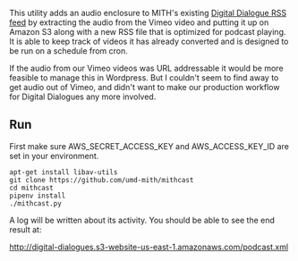 This utility adds an audio enclosure to MITH's existing [Digital Dialogue RSS
feed] by extracting the audio from the Vimeo video and putting it up on Amazon
S3 along with a new RSS file that is optimized for podcast playing. It is able
to keep track of videos it has already converted and is designed to be run on a
schedule from cron.

If the audio from our Vimeo videos was URL addressable it would be more feasible
to manage this in Wordpress. But I couldn't seem to find away to get audio out
of Vimeo, and didn't want to make our production workflow for Digital Dialogues
any more involved. 

## Run

First make sure AWS_SECRET_ACCESS_KEY and AWS_ACCESS_KEY_ID are set in your
environment.

    apt-get install libav-utils
    git clone https://github.com/umd-mith/mithcast 
    cd mithcast
    pipenv install
    ./mithcast.py

A log will be written about its activity. You should be able to see the end
result at: 

http://digital-dialogues.s3-website-us-east-1.amazonaws.com/podcast.xml

[Digital Dialogue RSS feed]: http://mith.umd.edu/digital-dialogues/dialogues/feed/

